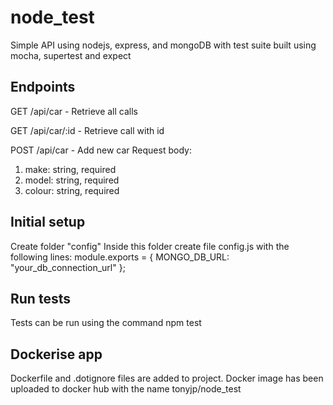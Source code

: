 # node_test
Simple API using nodejs, express, and mongoDB with test suite built using mocha, supertest and expect


Endpoints
-------------------------------------------------------------
GET /api/car - 
Retrieve all calls

GET /api/car/:id -
Retrieve call with id

POST /api/car -
Add new car
Request body:
1. make: string, required
2. model: string, required
3. colour: string, required


Initial setup
------------------------------------------------------------
Create folder "config" 
Inside this folder create file config.js with the following lines:
module.exports = {
	MONGO_DB_URL: "your_db_connection_url"
};


Run tests
-------------------------------------------------------------
Tests can be run using the command npm test


Dockerise app
--------------------------------------------------------------
Dockerfile and .dotignore files are added to project. 
Docker image has been uploaded to docker hub with the name tonyjp/node_test

